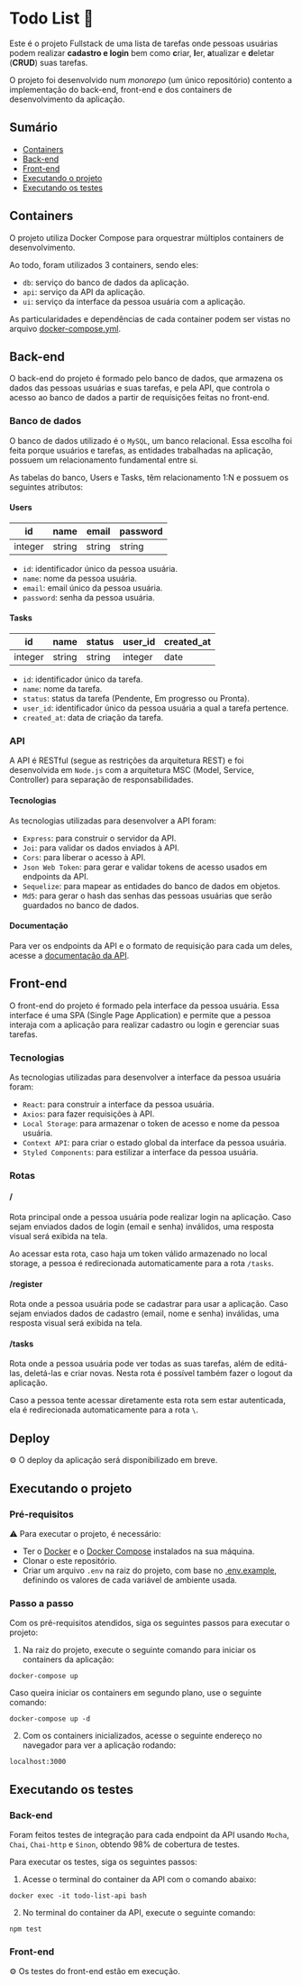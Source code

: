 # Todo List 📝
Este é o projeto Fullstack de uma lista de tarefas onde pessoas usuárias podem realizar **cadastro e login** bem como **c**riar, **l**er, **a**tualizar e **d**eletar (**CRUD**) suas tarefas.

O projeto foi desenvolvido num *monorepo* (um único repositório) contento a implementação do back-end, front-end e dos containers de desenvolvimento da aplicação.

## Sumário
- [Containers](https://github.com/tainnaps/todo-list-full-stack#containers)
- [Back-end](https://github.com/tainnaps/todo-list-full-stack#backend)
- [Front-end](https://github.com/tainnaps/todo-list-full-stack#frontend)
- [Executando o projeto](https://github.com/tainnaps/todo-list-full-stack#executando-o-projeto)
- [Executando os testes](https://github.com/tainnaps/todo-list-full-stack#executando-os-testes)

## Containers
O projeto utiliza Docker Compose para orquestrar múltiplos containers de desenvolvimento.

Ao todo, foram utilizados 3 containers, sendo eles:

- `db`: serviço do banco de dados da aplicação.
- `api`: serviço da API da aplicação.
- `ui`: serviço da interface da pessoa usuária com a aplicação.

As particularidades e dependências de cada container podem ser vistas no arquivo [docker-compose.yml](https://github.com/tainnaps/todo-list-full-stack/blob/main/docker-compose.yml).

## Back-end
O back-end do projeto é formado pelo banco de dados, que armazena os dados das pessoas usuárias e suas tarefas, e pela API, que controla o acesso ao banco de dados a partir de requisições feitas no front-end.

### Banco de dados
O banco de dados utilizado é o `MySQL`, um banco relacional. Essa escolha foi feita porque usuários e tarefas, as entidades trabalhadas na aplicação, possuem um relacionamento fundamental entre si.

As tabelas do banco, Users e Tasks, têm relacionamento 1:N e possuem os seguintes atributos:

#### Users

| id | name | email | password |
| ----------- | ----------- | ----------- | ----------- |
| integer | string | string | string |

- `id`: identificador único da pessoa usuária.
- `name`: nome da pessoa usuária.
- `email`: email único da pessoa usuária.
- `password`: senha da pessoa usuária.

#### Tasks

| id | name | status | user_id | created_at
| ----------- | ----------- | ----------- | ----------- | ----------- |
| integer | string | string | integer | date |

- `id`: identificador único da tarefa.
- `name`: nome da tarefa.
- `status`: status da tarefa (Pendente, Em progresso ou Pronta).
- `user_id`: identificador único da pessoa usuária a qual a tarefa pertence.
- `created_at`: data de criação da tarefa.

### API
A API é RESTful (segue as restrições da arquitetura REST) e foi desenvolvida em `Node.js` com a arquitetura MSC (Model, Service, Controller) para separação de responsabilidades.

#### Tecnologias
As tecnologias utilizadas para desenvolver a API foram:

- `Express`: para construir o servidor da API.
- `Joi`: para validar os dados enviados à API.
- `Cors`: para liberar o acesso à API.
- `Json Web Token`: para gerar e validar tokens de acesso usados em endpoints da API.
- `Sequelize`: para mapear as entidades do banco de dados em objetos.
- `Md5`: para gerar o hash das senhas das pessoas usuárias que serão guardados no banco de dados.

#### Documentação
Para ver os endpoints da API e o formato de requisição para cada um deles, acesse a [documentação da API](https://documenter.getpostman.com/view/20099081/2s7YfGDcum).

## Front-end
O front-end do projeto é formado pela interface da pessoa usuária. Essa interface é uma SPA (Single Page Application) e permite que a pessoa interaja com a aplicação para realizar cadastro ou login e gerenciar suas tarefas.

### Tecnologias
As tecnologias utilizadas para desenvolver a interface da pessoa usuária foram:

- `React`: para construir a interface da pessoa usuária.
- `Axios`: para fazer requisições à API.
- `Local Storage`: para armazenar o token de acesso e nome da pessoa usuária.
- `Context API`: para criar o estado global da interface da pessoa usuária.
- `Styled Components`: para estilizar a interface da pessoa usuária.

### Rotas

#### /
Rota principal onde a pessoa usuária pode realizar login na aplicação. Caso sejam enviados dados de login (email e senha) inválidos, uma resposta visual será exibida na tela.

Ao acessar esta rota, caso haja um token válido armazenado no local storage, a pessoa é redirecionada automaticamente para a rota `/tasks`.

#### /register
Rota onde a pessoa usuária pode se cadastrar para usar a aplicação. Caso sejam enviados dados de cadastro (email, nome e senha) inválidas, uma resposta visual será exibida na tela.

#### /tasks
Rota onde a pessoa usuária pode ver todas as suas tarefas, além de editá-las, deletá-las e criar novas. Nesta rota é possível também fazer o logout da aplicação.

Caso a pessoa tente acessar diretamente esta rota sem estar autenticada, ela é redirecionada automaticamente para a rota `\`.

## Deploy
⚙️ O deploy da aplicação será disponibilizado em breve.

## Executando o projeto

### Pré-requisitos
⚠️ Para executar o projeto, é necessário:
- Ter o [Docker](https://docs.docker.com/get-docker/) e o [Docker Compose](https://docs.docker.com/compose/) instalados na sua máquina.
- Clonar o este repositório.
- Criar um arquivo `.env` na raiz do projeto, com base no [.env.example](https://github.com/tainnaps/todo-list-full-stack/blob/main/.env.example), definindo os valores de cada variável de ambiente usada.

### Passo a passo
Com os pré-requisitos atendidos, siga os seguintes passos para executar o projeto:

1. Na raiz do projeto, execute o seguinte comando para iniciar os containers da aplicação:
```
docker-compose up 
```
Caso queira iniciar os containers em segundo plano, use o seguinte comando:
```
docker-compose up -d
```

2. Com os containers inicializados, acesse o seguinte endereço no navegador para ver a aplicação rodando:
```
localhost:3000
```

## Executando os testes

### Back-end
Foram feitos testes de integração para cada endpoint da API usando `Mocha`, `Chai`, `Chai-http` e `Sinon`, obtendo 98% de cobertura de testes.

Para executar os testes, siga os seguintes passos:

1. Acesse o terminal do container da API com o comando abaixo:
```
docker exec -it todo-list-api bash
```

2. No terminal do container da API, execute o seguinte comando:
```
npm test
```

### Front-end
⚙️ Os testes do front-end estão em execução.
